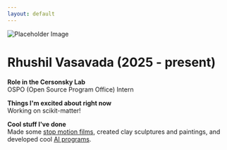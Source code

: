 ```yaml
---
layout: default
---
```


<head>
<style>
.profile-container {
 display: flex;
 flex-direction: row;
 flex-wrap: wrap;
 justify-content: center;
 align-items: center;
 gap: 15px 15px;
 max-width: 100%;
 margin-left: auto;
 margin-right: auto;
 margin-top: 20px;
 margin-bottom: 20px;
}
.extra {
 object-fit: cover;
 text-align: center;
 max-width: 20em;
 max-height: 24em;
}
.profile {
 width: 32em;
 height: 32em;
 object-fit: cover;
}

@media print, screen and (max-width: 720px) {
 .profile {
  width: 100%;
 }
}

</style>
</head>

<!-- Replace `example_student` with your name -->
<img src="{{ site.baseurl }}/assets/img/rhushil_vasavada.png" alt="Placeholder Image" class="center" style="max-width: 100%">

<!-- Replace `Example Student` with your name and include your start date-->
# **Rhushil Vasavada (2025 - present)**

<!-- Choose your title -- feel free to be professionally silly -->
**Role in the Cersonsky Lab**\
OSPO (Open Source Program Office) Intern

<!-- Name at least one research topic amongst this list -->
**Things I'm excited about right now**\
Working on scikit-matter!

<!-- Ultimately, we'll use this section to
     include papers and talks, and contributions
     But for now put whatever you want -->
**Cool stuff I've done**\
Made some [stop motion films](https://www.youtube.com/@rhushil), created clay sculptures and paintings, and developed cool [AI programs](https://github.com/rvasav26).

<!-- If you have photos you would like to exhibit,
     save them as `/assets/member_images/your_name_photo_#.png`
     and replace example_student below -->


